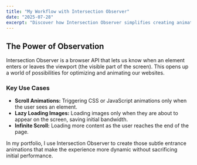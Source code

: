 ```yaml
---
title: "My Workflow with Intersection Observer"
date: "2025-07-28"
excerpt: "Discover how Intersection Observer simplifies creating animations and lazy-loading elements, improving performance and user experience."
---
```


## The Power of Observation

Intersection Observer is a browser API that lets us know when an element enters or leaves the viewport (the visible part of the screen). This opens up a world of possibilities for optimizing and animating our websites.

### Key Use Cases

* **Scroll Animations:** Triggering CSS or JavaScript animations only when the user sees an element.
* **Lazy Loading Images:** Loading images only when they are about to appear on the screen, saving initial bandwidth.
* **Infinite Scroll:** Loading more content as the user reaches the end of the page.

In my portfolio, I use Intersection Observer to create those subtle entrance animations that make the experience more dynamic without sacrificing initial performance.